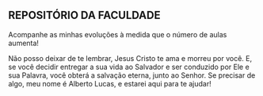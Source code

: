 ## REPOSITÓRIO DA FACULDADE

Acompanhe as minhas evoluções à medida que o número de aulas aumenta!

Não posso deixar de te lembrar, Jesus Cristo te ama e morreu por você. E, se você decidir entregar a sua vida ao Salvador e ser conduzido por Ele e sua Palavra, você obterá a salvação eterna, junto ao Senhor.
Se precisar de algo, meu nome é Alberto Lucas, e estarei aqui para te ajudar!
